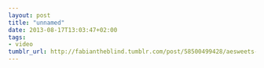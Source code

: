 ```yaml
---
layout: post
title: "unnamed"
date: 2013-08-17T13:03:47+02:00
tags:
- video
tumblr_url: http://fabiantheblind.tumblr.com/post/58500499428/aesweets-saz-sweet-available-soon-the-fast-and
---
```

